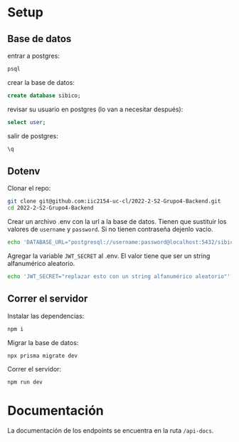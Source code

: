# Setup
## Base de datos
entrar a postgres:
```sh
psql
```
crear la base de datos:
```sql
create database sibico;
```
revisar su usuario en postgres (lo van a necesitar después):
```sql
select user; 
```
salir de postgres: 
```sql
\q
```
## Dotenv

Clonar el repo: 
```sh
git clone git@github.com:iic2154-uc-cl/2022-2-S2-Grupo4-Backend.git
cd 2022-2-S2-Grupo4-Backend
```
Crear un archivo .env con la url a la base de datos. Tienen que sustituir los valores de
`username` y `password`. Si no tienen contraseña dejenlo vacio. 
```sh
echo 'DATABASE_URL="postgresql://username:password@localhost:5432/sibico?schema=public"' >> .env
```
Agregar la variable `JWT_SECRET` al .env. El valor tiene que ser un string alfanumérico aleatorio.
```sh
echo 'JWT_SECRET="replazar esto con un string alfanumérico aleatorio"' >> .env
```

## Correr el servidor
Instalar las dependencias: 
```sh
npm i
```
Migrar la base de datos:
```sh
npx prisma migrate dev
```
Correr el servidor: 
```sh
npm run dev
```

# Documentación
La documentación de los endpoints se encuentra en la ruta `/api-docs`. 